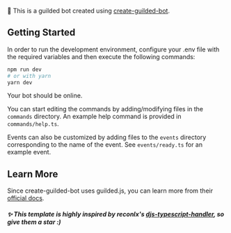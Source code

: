 🚀 This is a guilded bot created using [create-guilded-bot](https://github.com/CompeyDev/create-guilded-bot).

## Getting Started

In order to run the development environment, configure your .env file with the required variables and then execute the following commands:

```bash
npm run dev
# or with yarn
yarn dev
```

Your bot should be online.

You can start editing the commands by adding/modifying files in the `commands` directory. An example help command is provided in
`commands/help.ts`.

Events can also be customized by adding files to the `events` directory corresponding to the name of the event. See `events/ready.ts` for an example event.

## Learn More

Since create-guilded-bot uses guilded.js, you can learn more from their [official docs](https://guilded.js.org/).

##### ✨ This template is highly inspired by reconlx's [djs-typescript-handler](https://github.com/reconlx/djs-typescript-handler), so give them a star :)
